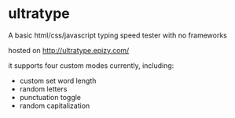 # ultratype
A basic html/css/javascript typing speed tester with no frameworks

hosted on http://ultratype.epizy.com/

it supports four custom modes currently, including: 
 - custom set word length
 - random letters
 - punctuation toggle
 - random capitalization 
